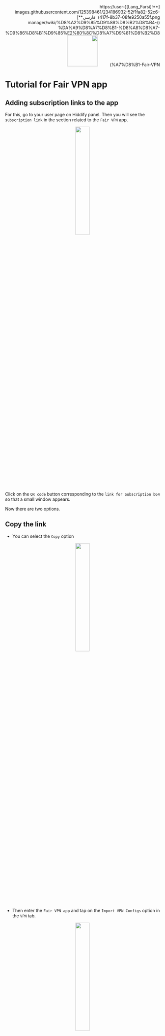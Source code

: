 <div dir="rtl" markdown=1>
[**![Lang_Farsi](https://user-images.githubusercontent.com/125398461/234186932-52f1fa82-52c6-417f-8b37-08fe9250a55f.png) &nbsp;فارسی**](/manager/wiki/%D8%A2%D9%85%D9%88%D8%B2%D8%B4-%DA%A9%D8%A7%D8%B1-%D8%A8%D8%A7-%D9%86%D8%B1%D9%85%E2%80%8C%D8%A7%D9%81%D8%B2%D8%A7%D8%B1-Fair-VPN)&nbsp;&nbsp;&nbsp;&nbsp;&nbsp;&nbsp;&nbsp;&nbsp;&nbsp;&nbsp;<a href="/manager/wiki/All-tutorials-and-videos"><img width="100" src="https://github.com/hiddify/hiddify-config/assets/125398461/8ac5b906-105c-4b98-acf5-0e12e39e33f6" /></a>

</div>

# Tutorial for Fair VPN app

## Adding subscription links to the app
For this, go to your user page on Hiddify panel. Then you will see the `subscription link` in the section related to the `Fair VPN` app.

<div align=center markdown=1>
<img width=30% src="https://github.com/hiddify/hiddify-config/assets/125398461/ac8af3f0-e3b6-4f66-aaaa-afa0955974e4" />
</div>



Click on the `QR code` button corresponding to the `link for Subscription b64` so that a small window appears.

Now there are two options.

## Copy the link
- You can select the `Copy` option

<div align=center markdown=1>
<img width=30% src="https://github.com/hiddify/hiddify-config/assets/125398461/a31600a9-58ef-4156-ad24-b095142162ba" />
</div>



- Then enter the `Fair VPN app` and tap on the `Import VPN Configs` option in the `VPN` tab.

<div align=center markdown=1>
<img width=30% src="https://github.com/hiddify/hiddify-config/assets/125398461/3631c51e-15d7-44a6-bda0-c8df0b61c9d0" />
</div>

- Paste the subscription link you copied here and click `OK`.

<div align=center markdown=1>
<img width=30% src="https://github.com/hiddify/hiddify-config/assets/125398461/16c4e038-ab2f-4f01-86d6-8ed147180c93" />
</div>

- After a few seconds, the configurations will be added to the app.

## Scan QR Code
The next way to enter the link is to use a QR code.
- For this, you must select `Add VPN by QR Code` from the bottom menu of the software in the `VPN` tab.

<div align=center markdown=1>
<img width=30% src="https://github.com/hiddify/hiddify-config/assets/125398461/1107964d-22ff-4fd8-854c-32c09be13b1e" />
</div>


- Then scan the relevant QR code on the panel user page using the phone's camera. By doing this, the configurations will be added to the software as before.

<div align=center markdown=1>
<img width=30% src="https://github.com/hiddify/hiddify-config/assets/125398461/3e468c42-e0a6-41c6-9869-2e7f88ff2d3c" />
</div>

## Connection test
To test the configurations, tap on `Test VPN Latency` option, then tap on `Test Web Latency` option. With this, the real test is taken from the connections and the result is displayed next to each connection.

<div align=center markdown=1>
<img width=30% src="https://github.com/hiddify/hiddify-config/assets/125398461/322b3680-e908-4a9d-8423-47ef3c50c1ff" />
</div>

## Sort configs based on ping test
To do this, select the `Sort by Latency` option from the `Test VPN Latency` option. With this, the connections are sorted based on the test result.

<div align=center markdown=1>
<img width=30% src="https://github.com/hiddify/hiddify-config/assets/125398461/04ef4c98-8dde-4da0-b0dd-2250ec32b8c7" />
</div>

## Update the subscription link

This program does not have this feature, so if you need to update the subscription link and configurations, you should use the `Delete All VPN` option and add the subscription link again.

> Note: If you use the AutoCDN feature, to update the connections and get a new clean IP, you must delete all connections using `Delete All VPN` and then refresh the user page with the VPN off and add the subscription link to the software again.

<div align=center markdown=1>
<img width=30% src="https://github.com/hiddify/hiddify-config/assets/125398461/6aef8018-ee10-414f-b889-f1dde61bdbe9" />
</div>

## Feature of sharing VPN connection with other existing devices
Suppose you need to turn on VPN on your phone and another device that needs to connect to the free Internet but does not have the feature to install VPN; connect For this, just use the `Local Sharing` button in Fair VPN and turn it on. After that, a message will be given to the following.

<div align=center markdown=1>
<img width=30% src="https://github.com/hiddify/hiddify-config/assets/125398461/781db733-df3f-4190-baaa-5dd4dc529727" />
</div>

In the second device, it is enough to make settings on the given IP and port in the proxy settings section of the device to connect to the VPN.